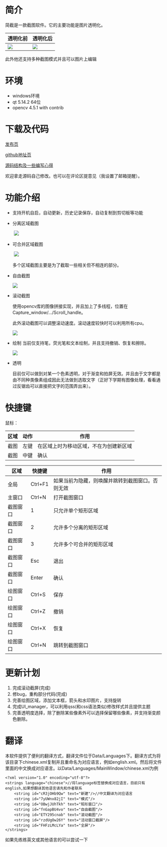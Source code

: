 # 简介

简截是一款截图软件。它的主要功能是图片透明化。

| 透明化前|透明化后 |
|-|-|
| <img src="https://cdn.jsdelivr.net/gh/xinhecuican/xinhecuican.github.io/images/%E7%AE%80%E6%88%AA1.png"> | <img src="https://cdn.jsdelivr.net/gh/xinhecuican/xinhecuican.github.io/images/%E7%AE%80%E6%88%AA2.png"> |

此外他还支持多种截图模式并且可以图片上编辑



# 环境



* windows环境
* qt 5.14.2 64位
* opencv 4.5.1 with contrib

# 下载及代码

[发布页](https://xinhecuican.github.io/post/f0fbe9f2.html#%E7%AE%80%E4%BB%8B)

[github地址页](https://github.com/xinhecuican/easy-capture)

[源码结构及一些编写心得](https://xinhecuican.github.io/post/35b71592.html)

欢迎拿走源码自己修改。也可以在评论区提意见（我设置了邮箱提醒）。

# 功能介绍


* 支持开机自启，自动更新，历史记录保存，自动复制到剪切板等功能

* 分离区域截图

  ​     ![](https://cdn.jsdelivr.net/gh/xinhecuican/xinhecuican.github.io/images/%E7%AE%80%E6%88%AA3.gif)

* 可合并区域截图

  ​    ![](https://cdn.jsdelivr.net/gh/xinhecuican/xinhecuican.github.io/images/%E7%AE%80%E6%88%AA4.gif)

     多个区域截图主要是为了截取一些相关但不相连的部分。

* 自由截图

  ![](https://cdn.jsdelivr.net/gh/xinhecuican/xinhecuican.github.io/images/%E7%AE%80%E6%88%AA5.gif)

* 滚动截图

	使用opencv库的图像拼接实现，并且加上了多线程，位置在Capture_window/.../Scroll_handle。

	
	
	此外滚动截图可以调整滚动速度。滚动速度较快时可以利用所有cpu。
	
	![](https://cdn.jsdelivr.net/gh/xinhecuican/xinhecuican.github.io/images/%E7%AE%80%E6%88%AA8.gif)
	
* 绘制
	当前仅支持笔，荧光笔和文本绘制，并且支持撤销、恢复和擦除。

	![](https://cdn.jsdelivr.net/gh/xinhecuican/xinhecuican.github.io/images/%E7%AE%80%E6%88%AA6.gif)

* 透明

	目前仅可以做到对某一个色素透明，对于渐变和拍屏无效。并且由于文字都是由不同种类像素组成因此无法做到选取文字（正好下学期有图像处理，看看通过反锯齿可以直接把文字的范围弄出来）。

# 快捷键

鼠标：

| 区域 | 动作 | 作用 |
|-|-|-|
| 截图 | 左键 | 在区域上时为移动区域，不在为创建新区域 |
| 截图 | 中键 | 确认 |


| 区域 | 快捷键 | 作用 |
|-|-|-|
| 全局 | Ctrl+F1 | 如果当前为隐藏，则唤醒并跳转到截图窗口。否则无效 |
| 主窗口 | Ctrl+N | 打开截图窗口 |
| 截图窗口 | 1 | 只允许单个矩形区域 |
| 截图窗口 | 2 | 允许多个分离的矩形区域 |
| 截图窗口 | 3 | 允许多个可合并的矩形区域 |
| 截图窗口 | Esc | 退出 |
| 截图窗口 | Enter | 确认 |
| 绘图窗口 | Ctrl+S | 保存 |
| 绘图窗口 | Ctrl+Z | 撤销 |
| 绘图窗口 | Ctrl+X | 恢复 |
| 绘图窗口 | Ctrl+N | 跳转到截图窗口 |

# 更新计划

1. 完成滚动截屏(完成)
2. 修bug，重构部分代码(完成)
3. 完善绘图区域，添加文本框，箭头和水印图片，支持旋转
4. 完成UI_manager，可以利用qss(和css语法类似)修改样式并且提供主题
5. 完善透明度选择，除了删除某些像素外可以选择保留哪些像素，并支持渐变颜色删除。

# 翻译

本软件提供了便利的翻译方式，翻译文件位于Data/Languages下。翻译方式为将该目录下chinese.xml复制并且重命名为对应语言，例如english.xml。然后将文件里面的中文换成对应语言。以Data/Languages/MainWindow/chinese.xml为例

```
<?xml version="1.0" encoding="utf-8"?>
<strings language="chinese">//将language标签替换成对应语言，目前只有english,如果想翻译其他语言请先和作者联系
    <string id="cR3jOHb9Qw" text="新建"/>//中文翻译为对应语言
    <string id="7yUWnx82jI" text="模式"/>
    <string id="OBwjJUhTkh" text="矩形窗口"/>
    <string id="fnGapBU4vo" text="自由截图"/>
    <string id="ETY295cnab" text="滚动截图"/>
    <string id="rzdUgOw26Y" text="活动窗口截屏"/>
    <string id="FHFzLMcLYa" text="全屏"/>
</strings>
```
如果先练练英文或其他语言的可以尝试一下
